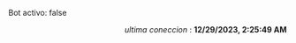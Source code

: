 <p>Bot activo: false</p>
<p align="right"><i>ultima coneccion</i> : <b>12/29/2023, 2:25:49 AM</b></p>

